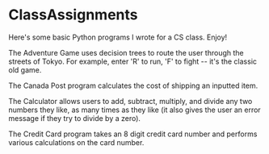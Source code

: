 # ClassAssignments
Here's some basic Python programs I wrote for a CS class. Enjoy!


The Adventure Game uses decision trees to route the user through the streets of Tokyo. For example, enter 'R' to run, 'F' to fight -- it's the classic old game.

The Canada Post program calculates the cost of shipping an inputted item.

The Calculator allows users to add, subtract, multiply, and divide any two numbers they like, as many times as they like (it also gives the user an error message if they try to divide by a zero).

The Credit Card program takes an 8 digit credit card number and performs various calculations on the card number.
